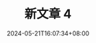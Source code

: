 ---
title: "新文章 4"
summary: ""
description: ""
date: 2024-05-21T16:07:34+08:00
tags: []
# series: ["Documentation"]
# series_order: 9
cascade:
  showEdit: true
  showSummary: true
  hideFeatureImage: false
draft: false
---